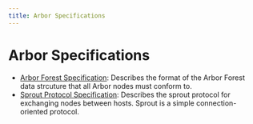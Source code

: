 ```yaml
---
title: Arbor Specifications
---
```


# Arbor Specifications

- [Arbor Forest Specification](forest.md): Describes the format of
  the Arbor Forest data strcuture that all Arbor nodes must conform
  to.
- [Sprout Protocol Specification](sprout.md): Describes the sprout
  protocol for exchanging nodes between hosts. Sprout is a simple
  connection-oriented protocol.
